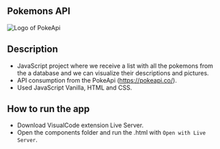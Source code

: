## Pokemons API

![Logo of PokeApi](https://res.cloudinary.com/practicaldev/image/fetch/s--cZB-vbfy--/c_imagga_scale,f_auto,fl_progressive,h_420,q_auto,w_1000/https://dev-to-uploads.s3.amazonaws.com/i/9ceg4vlucdeq5vshq8vy.png)

## Description

- JavaScript project where we receive a list with all the pokemons from the a database and we can visualize their descriptions and pictures.
- API consumption from the PokeApi (https://pokeapi.co/).
- Used JavaScript Vanilla, HTML and CSS.

## How to run the app

- Download VisualCode extension Live Server.
- Open the components folder and run the .html with `Open with Live Server`.